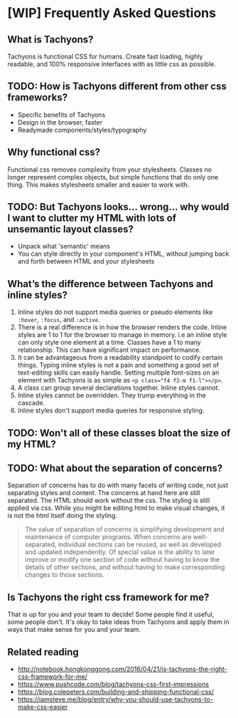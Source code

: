 # [WIP] Frequently Asked Questions

## What is Tachyons?

Tachyons is functional CSS for humans.
Create fast loading, highly readable, and 100% responsive interfaces with as little css as possible.

## TODO: How is Tachyons different from other css frameworks?

- Specific benefits of Tachyons
- Design in the browser, faster
- Readymade components/styles/typography

## Why functional css?

Functional css removes complexity from your stylesheets.
Classes no longer represent complex objects, but simple functions that do only one thing.
This makes stylesheets smaller and easier to work with.

## TODO: But Tachyons  looks... wrong... why would I want to clutter my HTML with lots of unsemantic layout classes?

- Unpack what 'semantic' means
- You can style directly in your component's HTML, without jumping back and forth between HTML and your stylesheets

## What’s the difference between Tachyons and inline styles?

1. Inline styles do not support media queries or pseudo elements like `:hover`, `:focus`, and `:active`.
1. There is a real difference is in how the browser renders the code. Inline styles are 1 to 1 for the browser to manage in memory. i.e an inline style can only style one element at a time. Classes have a 1 to many relationship. This can have significant impact on performance.
1. It can be advantageous from a readability standpoint to codify certain things. Typing inline styles is not a pain and something a good set of text-editing skills can easily handle. Setting multiple font-sizes on an element with Tachyons is as simple as `<p class="f4 f2-m f1-l"></p>`.
1. A class can group several declarations together. Inline styles cannot.
1. Inline styles cannot be overridden. They trump everything in the cascade.
1. Inline styles don't support media queries for responsive styling.

## TODO: Won't all of these classes bloat the size of my HTML?

## TODO: What about the separation of concerns?

Separation of concerns has to do with many facets of writing code, not just separating styles and content. The concerns at hand here are still separated. The HTML should work without the css. The styling is still applied via css. While you might be editing html to make visual changes, it is not the html itself doing the styling.

> The value of separation of concerns is simplifying development and maintenance of computer programs. When concerns are well-separated, individual sections can be reused, as well as developed and updated independently. Of special value is the ability to later improve or modify one section of code without having to know the details of other sections, and without having to make corresponding changes to those sections.

## Is Tachyons the right css framework for me?

That is up for you and your team to decide!
Some people find it useful, some people don't.
It's okay to take ideas from Tachyons and apply them in ways that make sense for you and your team.

## Related reading

- http://notebook.hongkonggong.com/2016/04/21/is-tachyons-the-right-css-framework-for-me/
- https://www.pushcode.com/blog/tachyons-css-first-impressions
- https://blog.colepeters.com/building-and-shipping-functional-css/
- https://iamsteve.me/blog/entry/why-you-should-use-tachyons-to-make-css-easier
